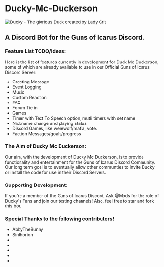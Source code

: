 # Ducky-Mc-Duckerson

![Ducky - The glorious Duck created by Lady Crit](https://media.discordapp.net/attachments/334011383140188161/381737142138699776/duck.PNG)

## A Discord Bot for the Guns of Icarus Discord.

### Feature List TODO/Ideas:

Here is the list of features currently in development for Duck Mc Duckerson, some of which are already available to use in our Official Guns of Icarus Discord Server:

* Greeting Message  
* Event Logging  
* Music  
* Custom Reaction  
* FAQ  
* Forum Tie in 
* Games
* Timer with Text To Speech option, mutli timers with set name
* Nickname change and playing status
* Discord Games, like werewolf/mafia, vote.
* Faction Messages/goals/progress

### The Aim of Ducky Mc Duckerson:
Our aim, with the development of Ducky Mc Duckerson, is to provide functionality and entertainment for the Guns of Icarus Discord Community. Our long term goal is to eventually allow other communties to invite Ducky or install the code for use in their Discord Servers.  
### Supporting Development:
If you're a member of the Guns of Icarus Discord, Ask @Mods for the role of Ducky's Fans and join our testing channels!
Also, feel free to star and fork this bot.

### Special Thanks to the following contributers!

* AbbyTheBunny
* Sinthorion
* 
*
*
*
*
